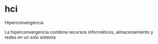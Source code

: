 # hci
Hiperconvergencia

La hiperconvergencia combina recursos informáticos, almacenamiento y redes en un solo sistema
